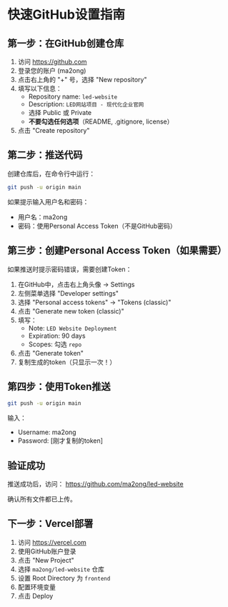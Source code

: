 # 快速GitHub设置指南

## 第一步：在GitHub创建仓库

1. 访问 https://github.com
2. 登录您的账户 (ma2ong)
3. 点击右上角的 "+" 号，选择 "New repository"
4. 填写以下信息：
   - Repository name: `led-website`
   - Description: `LED网站项目 - 现代化企业官网`
   - 选择 Public 或 Private
   - **不要勾选任何选项**（README, .gitignore, license）
5. 点击 "Create repository"

## 第二步：推送代码

创建仓库后，在命令行中运行：

```bash
git push -u origin main
```

如果提示输入用户名和密码：
- 用户名：ma2ong
- 密码：使用Personal Access Token（不是GitHub密码）

## 第三步：创建Personal Access Token（如果需要）

如果推送时提示密码错误，需要创建Token：

1. 在GitHub中，点击右上角头像 → Settings
2. 左侧菜单选择 "Developer settings"
3. 选择 "Personal access tokens" → "Tokens (classic)"
4. 点击 "Generate new token (classic)"
5. 填写：
   - Note: `LED Website Deployment`
   - Expiration: 90 days
   - Scopes: 勾选 `repo`
6. 点击 "Generate token"
7. 复制生成的token（只显示一次！）

## 第四步：使用Token推送

```bash
git push -u origin main
```

输入：
- Username: ma2ong
- Password: [刚才复制的token]

## 验证成功

推送成功后，访问：
https://github.com/ma2ong/led-website

确认所有文件都已上传。

## 下一步：Vercel部署

1. 访问 https://vercel.com
2. 使用GitHub账户登录
3. 点击 "New Project"
4. 选择 `ma2ong/led-website` 仓库
5. 设置 Root Directory 为 `frontend`
6. 配置环境变量
7. 点击 Deploy